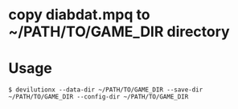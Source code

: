 # copy diabdat.mpq to ~/PATH/TO/GAME_DIR directory

# Usage 
```
$ devilutionx --data-dir ~/PATH/TO/GAME_DIR --save-dir ~/PATH/TO/GAME_DIR --config-dir ~/PATH/TO/GAME_DIR
```

